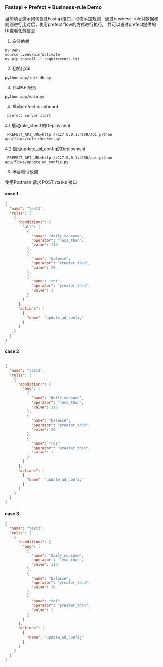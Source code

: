 ### Fastapi + Prefect + Business-rule Demo

当前项目演示如何通过Fastapi接口，动态添加规则，通过business-rule对数据和规则进行比对后，使用prefect flow的方式进行执行。
并可以通过prefect提供的UI查看任务信息

1. 安装依赖

```shell
uv venv
source .venv/bin/activate
uv pip install -r requirements.txt
```

2. 初始化db

```shell
python app/init_db.py
```

3. 启动API服务

```shell
python app/main.py
```

4. 启动prefect dashboard

```shell
 prefect server start
```

4.1 启动rule_check的Deployment

```shell
 PREFECT_API_URL=http://127.0.0.1:4200/api python app/flows/rule_checker.py
 ```

4.2 启动update_ad_config的Deployment

```shell
 PREFECT_API_URL=http://127.0.0.1:4200/api python app/flows/update_ad_config.py
```

5. 添加测试数据

使用Postman 请求
POST /tasks 接口

#### case 1

```json
{
  "name": "test1",
  "rules": [
    {
      "conditions": {
        "all": [
          {
            "name": "daily_consume",
            "operator": "less_than",
            "value": 110
          },
          {
            "name": "balance",
            "operator": "greater_than",
            "value": 20
          },
          {
            "name": "roi",
            "operator": "greater_than",
            "value": 1
          }
        ]
      },
      "actions": [
        {
          "name": "update_ad_config"
        }
      ]
    }
  ]
}

```

#### case 2

```json

{
  "name": "test2",
  "rules": [
    {
      "conditions": {
        "any": [
          {
            "name": "daily_consume",
            "operator": "less_than",
            "value": 110
          },
          {
            "name": "balance",
            "operator": "greater_than",
            "value": 20
          },
          {
            "name": "roi",
            "operator": "greater_than",
            "value": 1
          }
        ]
      },
      "actions": [
        {
          "name": "update_ad_config"
        }
      ]
    }
  ]
}


```

#### case 3

```json
{
  "name": "test3",
  "rules": [
    {
      "conditions": {
        "any": [
          {
            "name": "daily_consume",
            "operator": "less_than",
            "value": 110
          },
          {
            "name": "balance",
            "operator": "greater_than",
            "value": 20
          },
          {
            "name": "roi",
            "operator": "greater_than",
            "value": 1
          }
        ]
      },
      "actions": [
        {
          "name": "update_ad_config"
        }
      ]
    }
  ]
}

```
